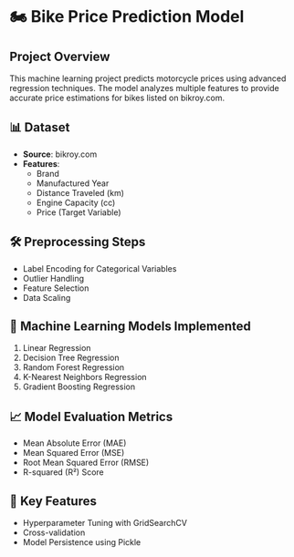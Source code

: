 # 🏍️ Bike Price Prediction Model

## Project Overview
This machine learning project predicts motorcycle prices using advanced regression techniques. The model analyzes multiple features to provide accurate price estimations for bikes listed on bikroy.com.

## 📊 Dataset
- **Source**: bikroy.com
- **Features**:
  - Brand
  - Manufactured Year
  - Distance Traveled (km)
  - Engine Capacity (cc)
  - Price (Target Variable)

## 🛠 Preprocessing Steps
- Label Encoding for Categorical Variables
- Outlier Handling
- Feature Selection
- Data Scaling

## 🤖 Machine Learning Models Implemented
1. Linear Regression
2. Decision Tree Regression
3. Random Forest Regression
4. K-Nearest Neighbors Regression
5. Gradient Boosting Regression

## 📈 Model Evaluation Metrics
- Mean Absolute Error (MAE)
- Mean Squared Error (MSE)
- Root Mean Squared Error (RMSE)
- R-squared (R²) Score

## 🚀 Key Features
- Hyperparameter Tuning with GridSearchCV
- Cross-validation
- Model Persistence using Pickle

